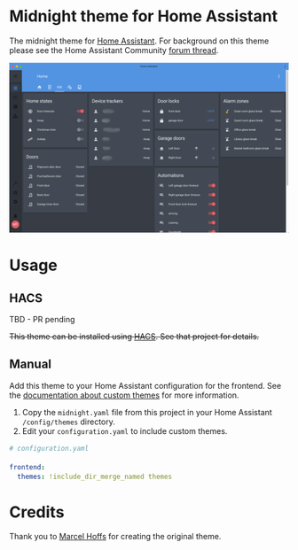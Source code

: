 # Midnight theme for Home Assistant

The midnight theme for [Home Assistant]. For background on this theme please
see the Home Assistant Community [forum thread](https://community.home-assistant.io/t/midnight-theme/).

![midnight theme](example.png)

# Usage

## HACS

TBD - PR pending

~~This theme can be installed using [HACS](https://hacs.netlify.com/). See that
project for details.~~

## Manual

Add this theme to your Home Assistant configuration for the frontend. See the
[documentation about custom
themes](https://www.home-assistant.io/integrations/frontend/#themes) for more
information.

1. Copy the `midnight.yaml` file from this project in your Home Assistant
   `/config/themes` directory.
2. Edit your `configuration.yaml` to include custom themes.

```yaml
# configuration.yaml

frontend:
  themes: !include_dir_merge_named themes
```

# Credits

Thank you to [Marcel Hoffs](https://community.home-assistant.io/u/marcelhoffs)
for creating the original theme.

[Home Assistant]: https://www.home-assistant.io/
